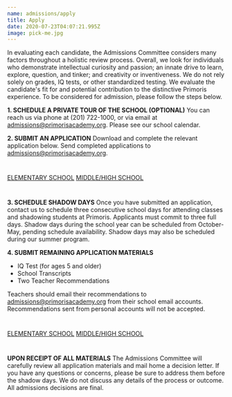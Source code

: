 ```yaml
---
name: admissions/apply
title: Apply
date: 2020-07-23T04:07:21.995Z
image: pick-me.jpg
---
```

In evaluating each candidate, the Admissions Committee considers many factors throughout a holistic review process. Overall, we look for individuals who demonstrate intellectual curiosity and passion; an innate drive to learn, explore, question, and tinker; and creativity or inventiveness. We do not rely solely on grades, IQ tests, or other standardized testing. We evaluate the candidate's fit for and potential contribution to the distinctive Primoris experience.
To be considered for admission, please follow the steps below.

**1. SCHEDULE A PRIVATE TOUR OF THE SCHOOL (OPTIONAL)**
You can reach us via phone at (201) 722-1000, or via email at [admissions@primorisacademy.org](mailto:admissions@primorisacademy.org). Please see our school calendar.

**2. SUBMIT AN APPLICATION**
Download and complete the relevant application below. Send completed applications to [admissions@primorisacademy.org](mailto:admissions@primorisacademy.org).

<p style="margin-top:40px;margin-bottom:40px">
<a class="submit-button" target="_blank" href="/img/Elementary-School-Application_Form.pdf">ELEMENTARY SCHOOL</a>
<a class="submit-button" target="_blank" href="/img/MiddleAndHighSchoolApplication.pdf">MIDDLE/HIGH SCHOOL</a>
</p>

**3. SCHEDULE SHADOW DAYS**
Once you have submitted an application, contact us to schedule three consecutive school days for attending classes and shadowing students at Primoris. Applicants must commit to three full days.
Shadow days during the school year can be scheduled from October- May, pending schedule availability. Shadow days may also be scheduled during our summer program.

**4. SUBMIT REMAINING APPLICATION MATERIALS**

* IQ Test (for ages 5 and older)
* School Transcripts
* Two Teacher Recommendations

Teachers should email their recommendations to [admissions@primorisacademy.org](mailto:admissions@primorisacademy.org) from their school email accounts. Recommendations sent from personal accounts will not be accepted.

<p style="margin-top:40px;margin-bottom:40px">
<a class="submit-button" target="_blank" href="/img/RecommendationFormElementary.pdf">ELEMENTARY SCHOOL</a>
<a class="submit-button" target="_blank" href="/img/RecommendationFormMiddleAndHigh.pdf">MIDDLE/HIGH SCHOOL</a>
</p>

**UPON RECEIPT OF ALL MATERIALS**
The Admissions Committee will carefully review all application materials and mail home a decision letter. If you have any questions or concerns, please be sure to address them before the shadow days. We do not discuss any details of the process or outcome. All admissions decisions are final.